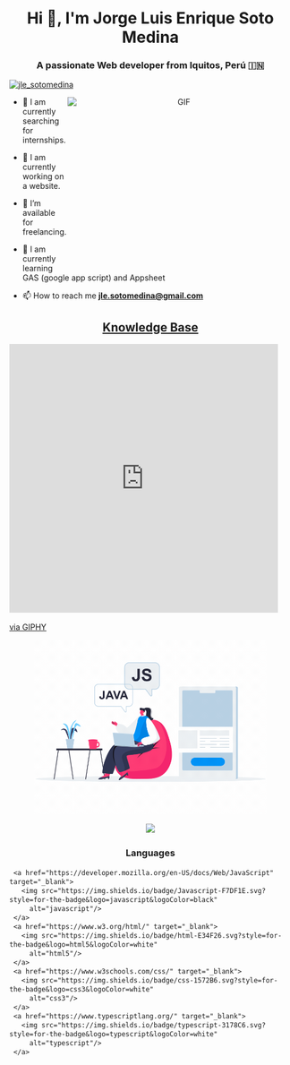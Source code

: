 <h1 align="center">Hi 👋, I'm Jorge Luis Enrique Soto Medina</h1>
   <h3 align="center">A passionate Web developer from Iquitos, Perú &#127470;&#127475</h3>
   
   
   <p align="left"> <a href="https://twitter.com/jle_sotomedina" target="blank"><img src="https://img.shields.io/twitter/follow/jle_sotomedina?logo=twitter&style=for-the-badge" alt="jle_sotomedina" /></a> </p>
   
   <a target="_blank" align="center">
     <img align="right" top="500" height="300" width="400" alt="GIF" src="https://media.giphy.com/media/SWoSkN6DxTszqIKEqv/giphy.gif">
   </a>
   
   - 🔭 I am currently searching for internships. 
   
   - 🌱 I am currently working on a website.
   
   - 🤝 I’m available for freelancing.
   
   - 🌱 I am currently learning GAS (google app script) and Appsheet
   
   
   - 📫 How to reach me **jle.sotomedina@gmail.com**

     
   
   <h2 align="center"><u><b>Knowledge Base</b></u></h2>

   <iframe src="https://giphy.com/embed/USV0ym3bVWQJJmNu3N" width="480" height="480" frameBorder="0" class="giphy-embed" allowFullScreen></iframe><p><a href="https://giphy.com/gifs/smu-ellipsis-smuellipsis-USV0ym3bVWQJJmNu3N">via GIPHY</a></p>
   
   <p align="center">
     <img style="width:26rem; height:auto" src="https://raw.githubusercontent.com/Elanza-48/Elanza-48/41a4790484e268102dfdab2b7c59d440d3ffafab/resources/img/coders-prog.gif"/>
   </p>
   
   <p align="center">
     <img style="width:26rem; height:auto" src="https://giphy.com/gifs/smu-ellipsis-smuellipsis-USV0ym3bVWQJJmNu3N"/>
   </p>
   
   <h3 align="center">Languages</h3>
   <p align="center">
     
     <a href="https://developer.mozilla.org/en-US/docs/Web/JavaScript" target="_blank"> 
       <img src="https://img.shields.io/badge/Javascript-F7DF1E.svg?style=for-the-badge&logo=javascript&logoColor=black"
         alt="javascript"/> 
     </a>
     <a href="https://www.w3.org/html/" target="_blank"> 
       <img src="https://img.shields.io/badge/html-E34F26.svg?style=for-the-badge&logo=html5&logoColor=white"
         alt="html5"/> 
     </a>
     <a href="https://www.w3schools.com/css/" target="_blank">
       <img src="https://img.shields.io/badge/css-1572B6.svg?style=for-the-badge&logo=css3&logoColor=white"
         alt="css3"/>
     </a>
     <a href="https://www.typescriptlang.org/" target="_blank"> 
       <img src="https://img.shields.io/badge/typescript-3178C6.svg?style=for-the-badge&logo=typescript&logoColor=white"
         alt="typescript"/>
     </a>
   </p>
   
